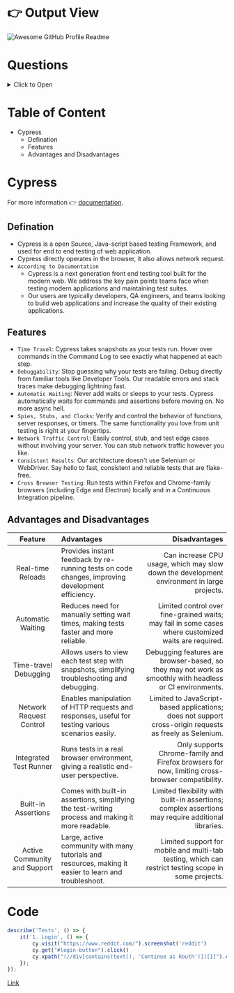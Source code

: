 # 👉 Output View
<img alt="Awesome GitHub Profile Readme" src="./day_1.gif"> </img>

# Questions
<details>
<summary>Click to Open</summary>

| Question Number | Questions | Answers |
|-----:|-----------|------------|
|     `1`| `What is the scope of the project? Why did you choose the same?` | `To reduce the human effort while testing the website again and again in the future days.` |
|     2| Can you walk me through the most challenging technical problem you encountered in your project and how you resolved it? | Yes, I have encountered a technical problem regarding understanding about the project So Team member given a some questions to answer. This given me a vision to approach project. |
|     `3`| `What specific technologies did you use, and why did you choose them for this project?` | `Cypress for automation.` |

</details>

# Table of Content
  - Cypress
      - Defination
      - Features
      - Advantages and Disadvantages

# Cypress
For more information 👉 [documentation](https://docs.cypress.io/app/get-started/why-cypress).
## Defination
- Cypress is a open Source, Java-script based testing Framework, and used for end to end testing of web application.
- Cypress directly operates in the browser, it also allows network request.
- `According to Documentation`
    - Cypress is a next generation front end testing tool built for the modern web. We address the key pain points teams face when testing modern applications and maintaining test suites.
    - Our users are typically developers, QA engineers, and teams looking to build web applications and increase the quality of their existing applications.
## Features
  - `Time Travel`: Cypress takes snapshots as your tests run. Hover over commands in the Command Log to see exactly what happened at each step.
  - `Debuggability`: Stop guessing why your tests are failing. Debug directly from familiar tools like Developer Tools. Our readable errors and stack traces make debugging lightning fast.
  - `Automatic Waiting`: Never add waits or sleeps to your tests. Cypress automatically waits for commands and assertions before moving on. No more async hell.
  - `Spies, Stubs, and Clocks`: Verify and control the behavior of functions, server responses, or timers. The same functionality you love from unit testing is right at your fingertips.
  - `Network Traffic Control`: Easily control, stub, and test edge cases without involving your server. You can stub network traffic however you like.
  - `Consistent Results`: Our architecture doesn't use Selenium or WebDriver. Say hello to fast, consistent and reliable tests that are flake-free.
  - `Cross Browser Testing`: Run tests within Firefox and Chrome-family browsers (including Edge and Electron) locally and in a Continuous Integration pipeline.
## Advantages and Disadvantages
| Feature | Advantages | Disadvantages |
| :----: | :----- | ------: |
| Real-time Reloads | Provides instant feedback by re-running tests on code changes, improving development efficiency. | Can increase CPU usage, which may slow down the development environment in large projects. |
| Automatic Waiting | Reduces need for manually setting wait times, making tests faster and more reliable. | Limited control over fine-grained waits; may fail in some cases where customized waits are required. |
| Time-travel Debugging | Allows users to view each test step with snapshots, simplifying troubleshooting and debugging. | Debugging features are browser-based, so they may not work as smoothly with headless or CI environments. |
| Network Request Control | Enables manipulation of HTTP requests and responses, useful for testing various scenarios easily. | Limited to JavaScript-based applications; does not support cross-origin requests as freely as Selenium. |
| Integrated Test Runner | Runs tests in a real browser environment, giving a realistic end-user perspective. | Only supports Chrome-family and Firefox browsers for now, limiting cross-browser compatibility. |
| Built-in Assertions | Comes with built-in assertions, simplifying the test-writing process and making it more readable. | Limited flexibility with built-in assertions; complex assertions may require additional libraries. |
| Active Community and Support | Large, active community with many tutorials and resources, making it easier to learn and troubleshoot. | Limited support for mobile and multi-tab testing, which can restrict testing scope in some projects. |

# Code
```JavaScript
describe('Tests', () => {
    it('1. Login', () => {
        cy.visit("https://www.reddit.com/").screenshot('reddit')
        cy.get("#login-button").click()
        cy.xpath("(//div[contains(text(), 'Continue as Routh')])[1]").click()
    });
});
```
[Link](https://github.com/RouthKiranBabu/testReddit/blob/day_1/CypressAutomation/cypress/e2e/Login.cy.js)

